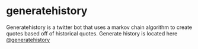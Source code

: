 # generatehistory

Generatehistory is a twitter bot that uses a markov chain algorithm to create quotes based off of historical quotes. 
Generate history is located here [@generatehistory](https://twitter.com/generatehistory)
